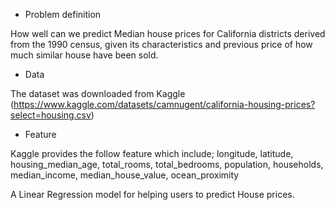 * Problem definition

How well can we predict Median house prices for California districts derived from the 1990 census, given its characteristics and previous price of how much similar
house have been sold.



*  Data

The dataset was downloaded from Kaggle (https://www.kaggle.com/datasets/camnugent/california-housing-prices?select=housing.csv)



* Feature 

Kaggle provides  the follow feature which include; longitude, latitude, housing_median_age, total_rooms, total_bedrooms, population, households, median_income, median_house_value, ocean_proximity


A Linear Regression model for helping users to predict House prices.
